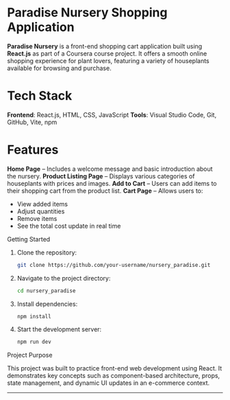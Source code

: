 #  Paradise Nursery Shopping Application

**Paradise Nursery** is a front-end shopping cart application built using **React.js** as part of a Coursera course project. It offers a smooth online shopping experience for plant lovers, featuring a variety of houseplants available for browsing and purchase.

# Tech Stack

 **Frontend**: React.js, HTML, CSS, JavaScript
 **Tools**: Visual Studio Code, Git, GitHub, Vite, npm

# Features

 **Home Page** – Includes a welcome message and basic introduction about the nursery.
 **Product Listing Page** – Displays various categories of houseplants with prices and images.
 **Add to Cart** – Users can add items to their shopping cart from the product list.
 **Cart Page** – Allows users to:

  * View added items
  * Adjust quantities
  * Remove items
  * See the total cost update in real time

 Getting Started

1. Clone the repository:

   ```bash
   git clone https://github.com/your-username/nursery_paradise.git
   ```
2. Navigate to the project directory:

   ```bash
   cd nursery_paradise
   ```
3. Install dependencies:

   ```bash
   npm install
   ```
4. Start the development server:

   ```bash
   npm run dev
   ```

Project Purpose

This project was built to practice front-end web development using React. It demonstrates key concepts such as component-based architecture, props, state management, and dynamic UI updates in an e-commerce context.

---






